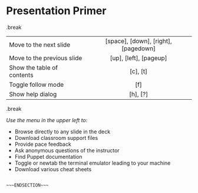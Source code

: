 <!SLIDE>
# Presentation Primer

.break

|                              |                                              |
|:-----------------------------|:--------------------------------------------:|
|Move to the next slide        | [space], [down], [right], [pagedown]         |
|Move to the previous slide    | [up], [left], [pageup]                       |
|Show the table of contents    | [c], [t]                                     |
|Toggle follow mode            | [f]                                          |
|Show help dialog              | [h], [?]                                     |

.break

_Use the menu in the upper left to:_

* Browse directly to any slide in the deck
* Download classroom support files
* Provide pace feedback
* Ask anonymous questions of the instructor
* Find Puppet documentation
* Toggle or newtab the terminal emulator leading to your machine
* Download various cheat sheets

~~~SECTION:handouts~~~

~~~ENDSECTION~~~
